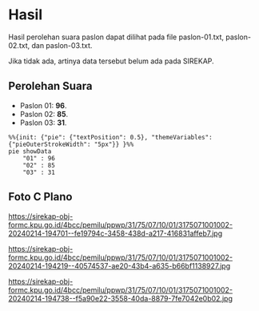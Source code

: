 # Hasil

Hasil perolehan suara paslon dapat dilihat pada file paslon-01.txt, paslon-02.txt, dan paslon-03.txt.

Jika tidak ada, artinya data tersebut belum ada pada SIREKAP.

## Perolehan Suara

 * Paslon 01: **96**.
 * Paslon 02: **85**.
 * Paslon 03: **31**.

```mermaid
%%{init: {"pie": {"textPosition": 0.5}, "themeVariables": {"pieOuterStrokeWidth": "5px"}} }%%
pie showData
    "01" : 96
    "02" : 85
    "03" : 31
```
## Foto C Plano

https://sirekap-obj-formc.kpu.go.id/4bcc/pemilu/ppwp/31/75/07/10/01/3175071001002-20240214-194701--fe19794c-3458-438d-a217-416831affeb7.jpg

https://sirekap-obj-formc.kpu.go.id/4bcc/pemilu/ppwp/31/75/07/10/01/3175071001002-20240214-194219--40574537-ae20-43b4-a635-b66bf1138927.jpg

https://sirekap-obj-formc.kpu.go.id/4bcc/pemilu/ppwp/31/75/07/10/01/3175071001002-20240214-194738--f5a90e22-3558-40da-8879-7fe7042e0b02.jpg
